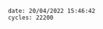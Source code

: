 

                date: 20/04/2022 15:46:42
                cycles: 22200

                         